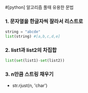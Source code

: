 #[python] 알고리즘 풀때 유용한 문법

### 1. 문자열을 한글자씩 잘라서 리스트로

```python
string = "abcde"
list(string) #[a,b,c,d,e]
```



### 2. list1과 list2의 차집합

```python
list(set(list1)-set(list2))
```



### 3. n만큼 스트링 채우기

- str.rjust(n, 'char')

  